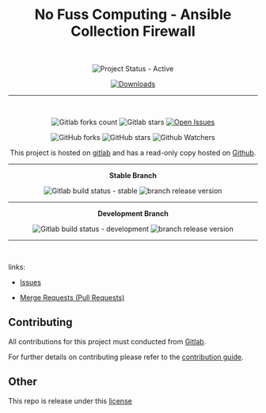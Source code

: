 <span style="text-align: center;">

# No Fuss Computing - Ansible Collection Firewall

<br>

![Project Status - Active](https://img.shields.io/badge/Project%20Status-Active-green?logo=gitlab&style=plastic) 


[![Downloads](https://img.shields.io/badge/dynamic/json?url=https%3A%2F%2Fgalaxy.ansible.com%2Fapi%2Fv3%2Fplugin%2Fansible%2Fcontent%2Fpublished%2Fcollections%2Findex%2Fnofusscomputing%2Ffirewall%2F&query=%24.download_count&style=plastic&logo=ansible&logoColor=white&label=Galaxy%20Downloads&labelColor=black&color=cyan)](https://galaxy.ansible.com/ui/repo/published/nofusscomputing/firewall/)


---


<br>

![Gitlab forks count](https://img.shields.io/badge/dynamic/json?label=Forks&query=%24.forks_count&url=https%3A%2F%2Fgitlab.com%2Fapi%2Fv4%2Fprojects%2F51640016%2F&color=ff782e&logo=gitlab&style=plastic) ![Gitlab stars](https://img.shields.io/badge/dynamic/json?label=Stars&query=%24.star_count&url=https%3A%2F%2Fgitlab.com%2Fapi%2Fv4%2Fprojects%2F51640016%2F&color=ff782e&logo=gitlab&style=plastic) [![Open Issues](https://img.shields.io/badge/dynamic/json?color=ff782e&logo=gitlab&style=plastic&label=Open%20Issues&query=%24.statistics.counts.opened&url=https%3A%2F%2Fgitlab.com%2Fapi%2Fv4%2Fprojects%2F51640016%2Fissues_statistics)](https://gitlab.com/nofusscomputing/projects/ansible/collections/firewall/-/issues)



![GitHub forks](https://img.shields.io/github/forks/NofussComputing/ansible_collection_firewall?logo=github&style=plastic&color=000000&labell=Forks) ![GitHub stars](https://img.shields.io/github/stars/NofussComputing/ansible_collection_firewall?color=000000&logo=github&style=plastic) ![Github Watchers](https://img.shields.io/github/watchers/NofussComputing/ansible_collection_firewall?color=000000&label=Watchers&logo=github&style=plastic)
<br>

This project is hosted on [gitlab](https://gitlab.com/nofusscomputing/projects/ansible/collections/firewall) and has a read-only copy hosted on [Github](https://github.com/NofussComputing/ansible_collection_firewall).

----

**Stable Branch**

![Gitlab build status - stable](https://img.shields.io/badge/dynamic/json?color=ff782e&label=Build&query=0.status&url=https%3A%2F%2Fgitlab.com%2Fapi%2Fv4%2Fprojects%2F51640016%2Fpipelines%3Fref%3Dmaster&logo=gitlab&style=plastic) ![branch release version](https://img.shields.io/badge/dynamic/yaml?color=ff782e&logo=gitlab&style=plastic&label=Release&query=%24.commitizen.version&url=https%3A//gitlab.com/nofusscomputing/projects/ansible/collections/firewall%2F-%2Fraw%2Fmaster%2F.cz.yaml) 

----

**Development Branch** 

![Gitlab build status - development](https://img.shields.io/badge/dynamic/json?color=ff782e&label=Build&query=0.status&url=https%3A%2F%2Fgitlab.com%2Fapi%2Fv4%2Fprojects%2F51640016%2Fpipelines%3Fref%3Ddevelopment&logo=gitlab&style=plastic) ![branch release version](https://img.shields.io/badge/dynamic/yaml?color=ff782e&logo=gitlab&style=plastic&label=Release&query=%24.commitizen.version&url=https%3A//gitlab.com/nofusscomputing/projects/ansible/collections/firewall%2F-%2Fraw%2Fdevelopment%2F.cz.yaml)

----
<br>

</span>

links:

- [Issues](https://gitlab.com/nofusscomputing/projects/ansible/collections/firewall/-/issues)

- [Merge Requests (Pull Requests)](https://gitlab.com/nofusscomputing/projects/ansible/collections/firewall/-/merge_requests)



## Contributing
All contributions for this project must conducted from [Gitlab](https://gitlab.com/nofusscomputing/projects/ansible/collections/firewall).

For further details on contributing please refer to the [contribution guide](CONTRIBUTING.md).


## Other

This repo is release under this [license](LICENSE)

